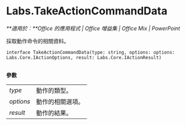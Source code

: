 
# <a name="labs.takeactioncommanddata"></a>Labs.TakeActionCommandData

 _**適用於︰**Office 的應用程式 | Office 增益集 | Office Mix | PowerPoint_

採取動作命令的相關資料。

```
interface TakeActionCommandData(type: string, options: options: Labs.Core.IActionOptions, result: Labs.Core.IActionResult)
```


## 

 **參數**


|||
|:-----|:-----|
| _type_|動作的類型。|
| _options_|動作的相關選項。|
| _result_|動作的結果。|
